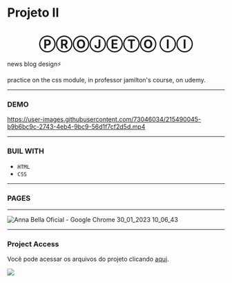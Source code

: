 # Projeto II
<h1 align="center">ⓅⓇⓄⒿⒺⓉⓄ ⒾⒾ </h1>

news blog design⚡

practice on the css module, in professor jamilton's course, on udemy.

---

<h3 align="letf"> DEMO </h3>


https://user-images.githubusercontent.com/73046034/215490045-b9b6bc9c-2743-4eb4-9bc9-56d1f7cf2d5d.mp4




---

<h3 align="letf"> BUIL WITH </h3>

- `HTML`
- `CSS`



---

<h3 align="letf"> PAGES </h3>

------------------------------------------------------------------------------------------------------------------------------------------------------------

![Anna Bella Oficial - Google Chrome 30_01_2023 10_06_43](https://user-images.githubusercontent.com/73046034/215486204-e33d38b6-08ee-418b-b4cf-76cef09cdf45.png)


----  

<h3 align="letf"> Project Access </h3>

Você pode acessar os arquivos do projeto clicando [aqui](https://github.com/eloisaferreiras/Projeto-II).

<p align="left">
<img src="[http://img.shields.io/static/v1?label=STATUS&message=CONCLUIDO&color=GREEN&style=for-the-badge](http://img.shields.io/static/v1?label=STATUS&message=CONCLUIDO&color=GREEN&style=for-the-badge)"/>
</p>

